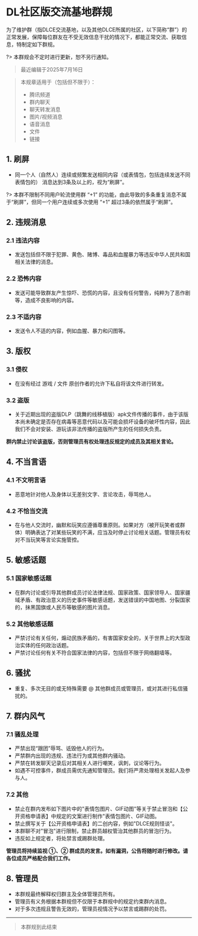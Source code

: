 # DL社区版交流基地群规

为了维护群（指DLCE交流基地，以及其他DLCE所属的社区，以下简称“群”）的正常发展，保障每位群友在不受无效信息干扰的情况下，都能正常交流、获取信息，特制定如下群规。

?> 本群规会不定时进行更新，恕不另行通知。

> 最近编辑于2025年7月16日

> 本规章适用于（包括但不限于）：
> - 腾讯频道
> - 群内聊天
> - 聊天转发消息
> - 图片/视频消息
> - 语音消息
> - 文件
> - 链接

## 1. 刷屏
- 同一个人（自然人）连续或频繁发送相同内容（或表情包，包括连续发送不同表情包的） 消息达到3条及以上的，视为“刷屏”。

?> 本群不限制不同用户轮流使用群 “+1” 的功能，由此导致的多条重复消息不属于“刷屏”，但同一个用户连续或多次使用 “+1” 超过3条的依然属于“刷屏”。

## 2. 违规消息
### 2.1 违法内容
- 发送包括但不限于犯罪、黄色、赌博、毒品和血腥暴力等违反中华人民共和国相关法律的消息。

### 2.2 恐怖内容
- 发送可能导致群友产生惊吓、恐慌的内容，且没有任何警告，纯粹为了恶作剧等，造成不良影响的内容。

### 2.3 不适内容
- 发送令人不适的内容，例如血腥、暴力和闪图等。

## 3. 版权
### 3.1 侵权
- 在没有经过 游戏 / 文件 原创作者的允许下私自将该文件进行转发。

### 3.2 盗版
- 关于近期出现的盗版DLP（跳舞的线移植版）apk文件传播的事件，由于该版本尚未确定是否存在病毒等恶意代码以及可能会损坏设备的破坏性内容，因此我们不会对安装、游玩该非法传播的盗版所产生的任何损失负责。

**群内禁止讨论该盗版，否则管理员有权处理违反规定的成员及其相关言论。**

## 4. 不当言语
### 4.1 不文明言语
- 恶意地针对他人及身体以无差别文字、言论攻击，辱骂他人。

### 4.2 不恰当交流 
- 在与他人交流时，幽默和玩笑应遵循尊重原则。如果对方（被开玩笑者或群体）明确表达了对某些玩笑的不满，应当及时停止讨论相关话题。管理员有权对不当玩笑等言论实施管控。

## 5. 敏感话题
### 5.1 国家敏感话题
- 在群内讨论或引导其他群成员讨论法律法规、国家政策、国家领导人、国家疆域矛盾、有政治意义的历史事件等敏感话题，发送错误的中国地图、分裂国家的，抹黑国旗或人民币等敏感的图片消息。

### 5.2 其他敏感话题
- 严禁讨论有关任何，煽动民族矛盾的，有害国家安全的，关于世界上的大型政治实体的任何政治话题。
- 严禁讨论任何有关不符合国家法律的内容，包括但不限于网络翻墙等。

## 6. 骚扰
- 重复、多次无目的或无特殊需要 @ 其他群成员或管理员，或对其进行私信骚扰的。

## 7. 群内风气
### 7.1 骚乱处理
- 严禁出现“跟团”辱骂、诋毁他人的行为。
- 严禁群内出现的违规、违法行为或其他群内骚动。
- 严禁在转发聊天记录后对其相关人进行嘲笑，讽刺，议论等行为。
- 如遇不可控事件，群成员需优先通知管理员。我们将严肃处理相关发起人及参与人。

### 7.2 其他
- 禁止在群内发布如下图片中的"表情包图片、GIF动图"等关于禁止冒泡和【公开资格申请表】中规定的文案进行制作"表情包图片、GIF动图。
- 禁止撰写关于【公开资格申请表】的二创内容，例如"DLCE规则怪谈"。
- 本群聊不对"冒泡"进行限制，禁止群员越权管治其他群员的冒泡行为。
- 违反如上规定者，将处禁言或踢群处理。

**管理员将持续监视 ①、② 群成员的发言。如有漏洞，公告将随时进行修改。请各位成员严格配合我们工作。**

## 8. 管理员

- 本群规最终解释权归群主及全体管理员所有。
- 管理员有义务根据本群规但不仅限于本群规中的规定约束群内消息。
- 对于多次违规且警告无效的，管理员视情况予以禁言或踢群的处罚。

--------

> 本群规到此结束
